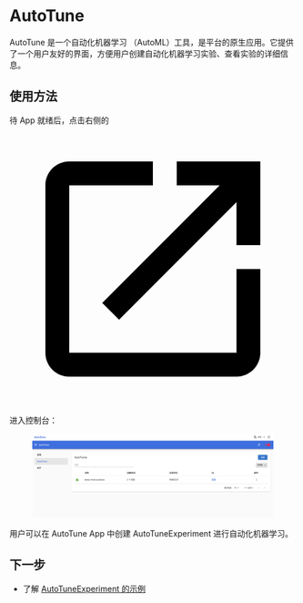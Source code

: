 # AutoTune

AutoTune 是一个自动化机器学习 （AutoML）工具，是平台的原生应用。它提供了一个用户友好的界面，方便用户创建自动化机器学习实验、查看实验的详细信息。

## 使用方法

待 App 就绪后，点击右侧的 <span class="twemoji"><svg class="MuiSvgIcon-root MuiSvgIcon-colorPrimary MuiSvgIcon-fontSizeMedium css-jxtyyz" focusable="false" aria-hidden="true" viewBox="0 0 24 24" data-testid="OpenInNewIcon"><path d="M19 19H5V5h7V3H5c-1.11 0-2 .9-2 2v14c0 1.1.89 2 2 2h14c1.1 0 2-.9 2-2v-7h-2zM14 3v2h3.59l-9.83 9.83 1.41 1.41L19 6.41V10h2V3z"></path></svg></span> 进入控制台：

<figure class="screenshot">
  <img alt="ui" src="../assets/app/autotune/ui.png" />
</figure>

用户可以在 AutoTune App 中创建 AutoTuneExperiment 进行自动化机器学习。

## 下一步

* 了解 [AutoTuneExperiment 的示例](../api/autotuneexperiment.md)
